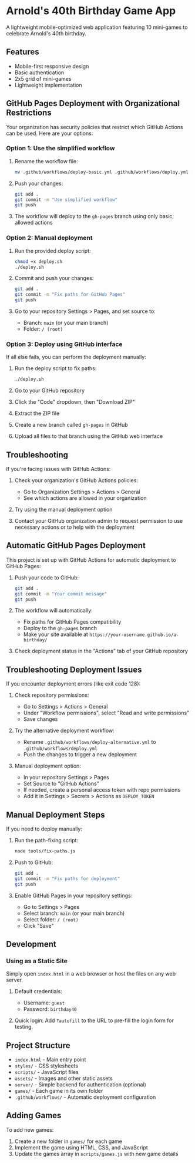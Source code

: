 # Arnold's 40th Birthday Game App

A lightweight mobile-optimized web application featuring 10 mini-games to celebrate Arnold's 40th birthday.

## Features
- Mobile-first responsive design
- Basic authentication
- 2x5 grid of mini-games
- Lightweight implementation

## GitHub Pages Deployment with Organizational Restrictions

Your organization has security policies that restrict which GitHub Actions can be used. Here are your options:

### Option 1: Use the simplified workflow

1. Rename the workflow file:
   ```bash
   mv .github/workflows/deploy-basic.yml .github/workflows/deploy.yml
   ```

2. Push your changes:
   ```bash
   git add .
   git commit -m "Use simplified workflow"
   git push
   ```

3. The workflow will deploy to the `gh-pages` branch using only basic, allowed actions

### Option 2: Manual deployment

1. Run the provided deploy script:
   ```bash
   chmod +x deploy.sh
   ./deploy.sh
   ```

2. Commit and push your changes:
   ```bash
   git add .
   git commit -m "Fix paths for GitHub Pages"
   git push
   ```

3. Go to your repository Settings > Pages, and set source to:
   - Branch: `main` (or your main branch)
   - Folder: `/ (root)`

### Option 3: Deploy using GitHub interface

If all else fails, you can perform the deployment manually:

1. Run the deploy script to fix paths:
   ```bash
   ./deploy.sh
   ```

2. Go to your GitHub repository
3. Click the "Code" dropdown, then "Download ZIP"
4. Extract the ZIP file
5. Create a new branch called `gh-pages` in GitHub
6. Upload all files to that branch using the GitHub web interface

## Troubleshooting

If you're facing issues with GitHub Actions:

1. Check your organization's GitHub Actions policies:
   - Go to Organization Settings > Actions > General
   - See which actions are allowed in your organization

2. Try using the manual deployment option

3. Contact your GitHub organization admin to request permission to use 
   necessary actions or to help with the deployment

## Automatic GitHub Pages Deployment

This project is set up with GitHub Actions for automatic deployment to GitHub Pages:

1. Push your code to GitHub:
   ```bash
   git add .
   git commit -m "Your commit message"
   git push
   ```

2. The workflow will automatically:
   - Fix paths for GitHub Pages compatibility
   - Deploy to the `gh-pages` branch
   - Make your site available at `https://your-username.github.io/a-birthday/`

3. Check deployment status in the "Actions" tab of your GitHub repository

## Troubleshooting Deployment Issues

If you encounter deployment errors (like exit code 128):

1. Check repository permissions:
   - Go to Settings > Actions > General
   - Under "Workflow permissions", select "Read and write permissions"
   - Save changes

2. Try the alternative deployment workflow:
   - Rename `.github/workflows/deploy-alternative.yml` to `.github/workflows/deploy.yml`
   - Push the changes to trigger a new deployment

3. Manual deployment option:
   - In your repository Settings > Pages
   - Set Source to "GitHub Actions"
   - If needed, create a personal access token with repo permissions
   - Add it in Settings > Secrets > Actions as `DEPLOY_TOKEN`

## Manual Deployment Steps

If you need to deploy manually:

1. Run the path-fixing script:
   ```bash
   node tools/fix-paths.js
   ```

2. Push to GitHub:
   ```bash
   git add .
   git commit -m "Fix paths for deployment"
   git push
   ```

3. Enable GitHub Pages in your repository settings:
   - Go to Settings > Pages
   - Select branch: `main` (or your main branch)
   - Select folder: `/ (root)`
   - Click "Save"

## Development

### Using as a Static Site
Simply open `index.html` in a web browser or host the files on any web server.

1. Default credentials:
   - Username: `guest`
   - Password: `birthday40`

2. Quick login:
   Add `?autofill` to the URL to pre-fill the login form for testing.

## Project Structure
- `index.html` - Main entry point
- `styles/` - CSS stylesheets
- `scripts/` - JavaScript files
- `assets/` - Images and other static assets
- `server/` - Simple backend for authentication (optional)
- `games/` - Each game in its own folder
- `.github/workflows/` - Automatic deployment configuration

## Adding Games
To add new games:
1. Create a new folder in `games/` for each game
2. Implement the game using HTML, CSS, and JavaScript
3. Update the games array in `scripts/games.js` with new game details
